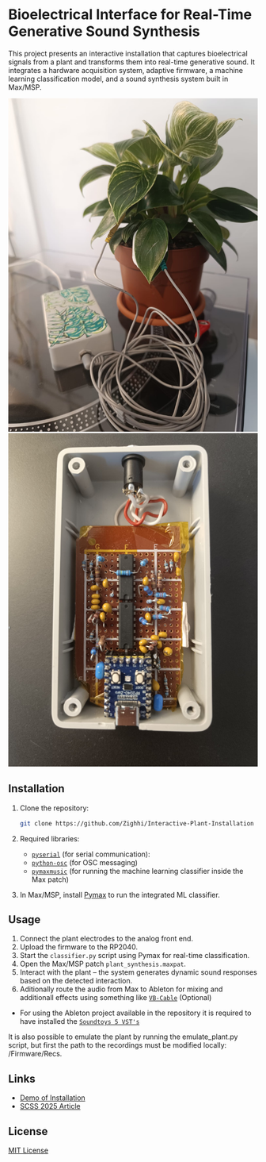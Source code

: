 # Bioelectrical Interface for Real-Time Generative Sound Synthesis

This project presents an interactive installation that captures bioelectrical signals from a plant and transforms them into real-time generative sound. It integrates a hardware acquisition system, adaptive firmware, a machine learning classification model, and a sound synthesis system built in Max/MSP.

<img src="assets/plant.jpeg" alt="Plant Setup" width="600"/>
<!-- image resize -->
<img src="assets/interface.jpeg" alt="Hardware Interface" width="600"/>

## Installation

1. Clone the repository:
   ```bash
   git clone https://github.com/Zighhi/Interactive-Plant-Installation
   ```
3. Required libraries:
   - [`pyserial`](https://pypi.org/project/pyserial/) (for serial communication): 
   - [`python-osc`](https://pypi.org/project/python-osc/) (for OSC messaging)
   - [`pymaxmusic`](https://www.danielbrownmusic.com/pymaxmusic/installation/) (for running the machine learning classifier inside the Max patch)

4. In Max/MSP, install [Pymax](https://www.danielbrownmusic.com/pymaxmusic/installation/) to run the integrated ML classifier.

## Usage

1. Connect the plant electrodes to the analog front end.
2. Upload the firmware to the RP2040.
3. Start the `classifier.py` script using Pymax for real-time classification.
4. Open the Max/MSP patch `plant_synthesis.maxpat`.
5. Interact with the plant – the system generates dynamic sound responses based on the detected interaction.
6. Aditionally route the audio from Max to Ableton for mixing and additionall effects using something like [`VB-Cable`](https://vb-audio.com/Cable/) (Optional)
  -   For using the Ableton project available in the repository it is required to have installed the [`Soundtoys 5 VST's`](https://www.soundtoys.com/product/soundtoys-5/)

It is also possible to emulate the plant by running the emulate_plant.py script, but first the path to the recordings must be modified locally: /Firmware/Recs.

## Links

- [Demo of Installation](https://www.youtube.com/shorts/a0tIL53fTJs)  
- [SCSS 2025 Article](Documentation/SCSS%20Interfață%20bioelectrică%20pentru%20sinteză%20sonoră%20generativă%20în%20timp%20real%20-%20Zglimbea%20Andrei%20-%202025.pdf)  

## License

[MIT License](LICENSE)
